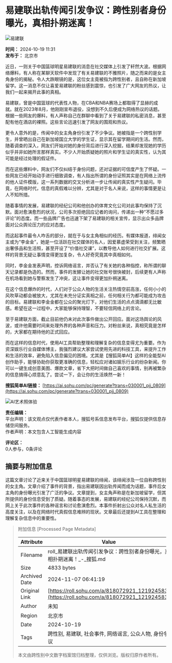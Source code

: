 # 易建联出轨传闻引发争议：跨性别者身份曝光，真相扑朔迷离！

![易建联](https://cdn-ali.onemob.mobi/img/pys200X200_1.png)

**时间：** 2024-10-19 11:31  
**发布于：** 北京市

近日，一则关于中国篮球明星易建联的消息在社交媒体上引发了轩然大波。根据网络爆料，有人称在某聊天软件中发现了有关易建联的不雅照片，随之而来的是女主角身份的揭秘。令人大跌眼镜的是，这位女主竟被指为跨性别者，且自称在新加坡留学。这一消息不仅让喜爱易建联的粉丝感到震惊，也引发了广大网友的热议，让我们一起来揭开此事的真相。

易建联，曾是中国篮球的代表性人物，在CBA和NBA赛场上都取得了显赫的成就。就在2023年8月，他刚刚宣布退役，没想到不久后便成为网络热议的话题。根据一些网友的爆料，有人声称自己在群聊中看到了关于易建联的私密消息，甚至配有他在酒店的裸照。这些言论迅速引发了网友的围观和热议。

更令人意外的是，传闻中的女主角身份引发了不少争议。她被指是一个跨性别学生，并曾晒出自己在新加坡国立大学的学生证，显示其在留学期间的生活。然而，随着调查的深入，网友们开始对她的身份背后进行深入挖掘，结果却发现她的学历似乎并非如她所言那样真实。不少人开始质疑她的照片和学生证的真实性，认为其可能是经过处理的假证件。

而在这些爆料中，网友们不仅纠结于身份问题，还对证据的可信度产生了怀疑。一些网友已经开始动手进行细致调查，有人指出所谓的身份证照其实是在网络上流传的他人证件模版，这一系列数据的交叉分析进一步让传闻的真实性产生疑问。毕竟，在网络时代，信息的真假难以分辨，尤其是对于名人来说，这样的事情更是让人不知所措。

随着事情的发展，易建联的经纪公司和他创办的体育文化公司对此事均保持了沉默。面对愈演愈烈的状况，公司多次拒绝回应记者的询问，传递出一种“不愿过多评论”的态度。而一些品牌广告也迅速下架了易建联的相关宣传，显示出众多品牌面对公众舆论压力的应对态度。

而这起事件最令人咋舌的部分，就在于与女主角相似的经历。有媒体报道，绯闻女主或为“李金金”，她是一位活跃在社交媒体的名人，因爱慕虚荣受到关注，频繁晒出奢侈品和生活照，甚至开设了“价值社交课”，以教导他人如何进行社交扩展。这样的背景无疑让事情变得更加复杂，令人好奇究竟其中真相如何。

同时，李金金发表声明，控诉网络谣言，并否认了有关她的各种指控，称所谓的聊天记录都是伪造的。然而，事件的发酵让她的社交账号很快被封，后续更有人声称在机场看到她与警察发生了冲突，这让事件变得更加扑朔迷离。

在这个信息爆炸的时代，人们对于公众人物的生活关注热情空前高涨，任何小小的风吹草动都会被放大，尤其在未充分证实真相之前，任何相关行为都可能成为攻击的目标。易建联和李金金都在公众的聚光灯下，对他们生活的点点滴滴都无比敏感。希望在这一过程中，大家能够保持理智，不要轻信网络上的言论。

至于易建联方面，截止目前他仍未对此次事件做出公开回应。面对这场舆论的风波，或许他需要时间来处理外界的各种声音和压力。对粉丝来说，真相究竟是怎样的，大家都在期待他的正式回应。

而在这样的信息时代，使用AI工具帮助整理和理解复杂的信息变得尤为重要。作为资深娱乐行业自媒体博主，我强烈建议大家尝试使用先进的科技工具，来提升工作和生活的效率，避免陷入信息偏见的困境。尤其是【搜狐简单AI】这样的全能型AI创作助手，能够协助你获取更准确的信息，轻松应对诸如娱乐行业的纷杂新闻。你可以一键生成创意美图、爆款文章，省下大把时间做自己喜欢的事情，别再被繁杂的信息搞得心烦意乱了。尝试一下，会让你的生活焕然一新！

**搜狐简单AI链接：** [https://ai.sohu.com/pc/generate?trans=030001_pjj_0809](https://ai.sohu.com/pc/generate?trans=030001_pjj_0809)

![AI艺术照体验](https://cdn-ali.onemob.mobi/img/pys640X150_1.png)

**责任编辑：**  
平台声明：该文观点仅代表作者本人，搜狐号系信息发布平台，搜狐仅提供信息存储空间服务。  
作者声明：本文包含人工智能生成内容

**评论区：**  
0人参与，0条评论

## 摘要与附加信息

<!-- tcd_abstract -->
这篇文章讨论了近来关于中国篮球明星易建联的绯闻，该绯闻涉及一位自称跨性别的女主角。文章介绍了事件的背景，指出易建联因出轨传闻而成为话题，事件后女主角的身份曝光引发了广泛的争议。文章提到，女主角声称是在新加坡留学，但其所提供的身份信息受到了质疑。随着事态的发展，易建联的经纪公司保持沉默，而网上关于此次事件的各种谣言和讨论愈演愈烈。本事件折射出公众对名人私生活的高度关注，以及在网络时代真假信息难辨的现状。文章最后还提到AI工具在整理和理解复杂信息中的重要性。
<!-- tcd_abstract_end -->

> 附加信息 [Processed Page Metadata]
>
> | Attribute       | Value                                  |
> |-----------------|----------------------------------------|
> | Filename        | roll_易建联出轨传闻引发争议：跨性别者身份曝光，真相扑朔迷离！_-_搜狐.md                             |
> | Size            | 4833 bytes                           |
> | Archived Date   | 2024-11-07 06:41:19                             |
> | Original Link   | [https://roll.sohu.com/a/818072921_121924583](https://roll.sohu.com/a/818072921_121924583)                       |
> | Author          | 未知                               |
> | Region          | 北京市                               |
> | Date            | 2024-10-19                                 |
> | Tags            | 跨性别, 易建联, 社会事件, 网络谣言, 公众人物, 身份争议                                 |
>
> 本文由跨性别中文数字档案馆归档整理，仅供浏览。版权归原作者所有。
>